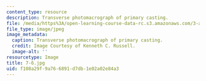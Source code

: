 ```yaml
---
content_type: resource
description: Transverse photomacrograph of primary casting.
file: /media/https%3A/open-learning-course-data-rc.s3.amazonaws.com/3-a27-case-studies-in-forensic-metallurgy-fall-2007/f108a29f9a766891d7db1e02a02e84a3_7-6.jpg
file_type: image/jpeg
image_metadata:
  caption: Transverse photomacrograph of primary casting.
  credit: Image Courtesy of Kenneth C. Russell.
  image-alt: ''
resourcetype: Image
title: 7-6.jpg
uid: f108a29f-9a76-6891-d7db-1e02a02e84a3
---
```

